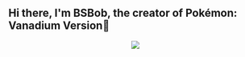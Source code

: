 ## Hi there, I'm BSBob, the creator of Pokémon: Vanadium Version👋
<p align="center">
  <img style="" src="https://i.imgur.com/leAgFBE.png">
</p>
